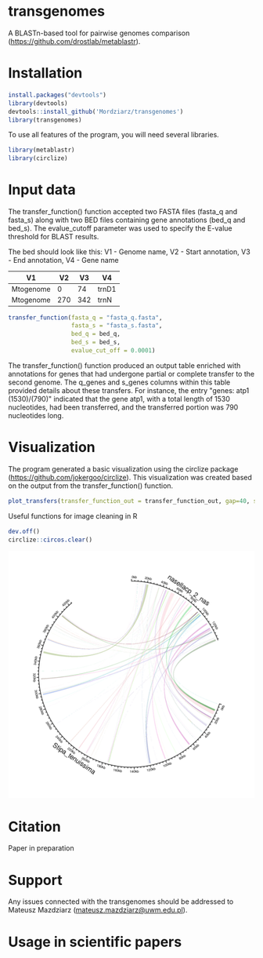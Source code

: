 # transgenomes

A BLASTn-based tool for pairwise genomes comparison (https://github.com/drostlab/metablastr).

# Installation

```r
install.packages("devtools")
library(devtools)
devtools::install_github('Mordziarz/transgenomes')
library(transgenomes)
```
To use all features of the program, you will need several libraries.

```r
library(metablastr)
library(circlize)
```

# Input data 

The transfer_function() function accepted two FASTA files (fasta_q and fasta_s) along with two BED files containing gene annotations (bed_q and bed_s). The evalue_cutoff parameter was used to specify the E-value threshold for BLAST results.

The bed should look like this: 
V1 - Genome name,
V2 - Start annotation,
V3 - End annotation,
V4 - Gene name

| V1  | V2 | V3 |   V4  |
| -------- | ----- |    -----   |   -----   |
| Mtogenome  | 0  | 74  | trnD1 |
| Mtogenome  | 270  |   342 |   trnN    |

```r
transfer_function(fasta_q = "fasta_q.fasta",
                  fasta_s = "fasta_s.fasta",
                  bed_q = bed_q,
                  bed_s = bed_s,
                  evalue_cut_off = 0.0001)
```

The transfer_function() function produced an output table enriched with annotations for genes that had undergone partial or complete transfer to the second genome. The q_genes and s_genes columns within this table provided details about these transfers. For instance, the entry "genes: atp1 (1530)/(790)" indicated that the gene atp1, with a total length of 1530 nucleotides, had been transferred, and the transferred portion was 790 nucleotides long.

# Visualization

The program generated a basic visualization using the circlize package (https://github.com/jokergoo/circlize). This visualization was created based on the output from the transfer_function() function.

```r
plot_transfers(transfer_function_out = transfer_function_out, gap=40, start_degree=90, transparency=0.7)
```

Useful functions for image cleaning in R

```r
dev.off()
circlize::circos.clear()
```

![Circular](plot.png)

# Citation

Paper in preparation

# Support
Any issues connected with the transgenomes should be addressed to Mateusz Mazdziarz (mateusz.mazdziarz@uwm.edu.pl).

# Usage in scientific papers
